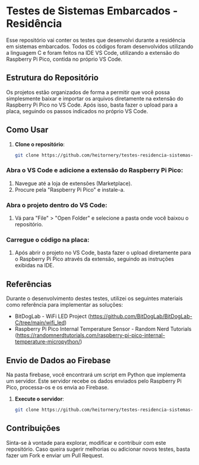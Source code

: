 # Testes de Sistemas Embarcados - Residência

Esse repositório vai conter os testes que desenvolvi durante a residência em sistemas embarcados. Todos os códigos foram desenvolvidos utilizando a linguagem C e foram feitos na IDE VS Code, utilizando a extensão do Raspberry Pi Pico, contida no próprio VS Code.

## Estrutura do Repositório

Os projetos estão organizados de forma a permitir que você possa simplesmente baixar e importar os arquivos diretamente na extensão do Raspberry Pi Pico no VS Code. Após isso, basta fazer o upload para a placa, seguindo os passos indicados no próprio VS Code.

## Como Usar

1. **Clone o repositório**:
   ```bash
   git clone https://github.com/heitornery/testes-residencia-sistemas-embarcados.git
   
### Abra o VS Code e adicione a extensão do Raspberry Pi Pico:

1. Navegue até a loja de extensões (Marketplace).
2. Procure pela "Raspberry Pi Pico" e instale-a.

### Abra o projeto dentro do VS Code:

1. Vá para "File" > "Open Folder" e selecione a pasta onde você baixou o repositório.

### Carregue o código na placa:

1. Após abrir o projeto no VS Code, basta fazer o upload diretamente para o Raspberry Pi Pico através da extensão, seguindo as instruções exibidas na IDE.

## Referências

Durante o desenvolvimento destes testes, utilizei os seguintes materiais como referência para implementar as soluções:

- BitDogLab - WiFi LED Project (https://github.com/BitDogLab/BitDogLab-C/tree/main/wifi_led)
- Raspberry Pi Pico Internal Temperature Sensor - Random Nerd Tutorials (https://randomnerdtutorials.com/raspberry-pi-pico-internal-temperature-micropython/)

## Envio de Dados ao Firebase

Na pasta firebase, você encontrará um script em Python que implementa um servidor. Este servidor recebe os dados enviados pelo Raspberry Pi Pico, processa-os e os envia ao Firebase.

1. **Execute o servidor**:
   ```bash
   git clone https://github.com/heitornery/testes-residencia-sistemas-embarcados.git

## Contribuições

Sinta-se à vontade para explorar, modificar e contribuir com este repositório. Caso queira sugerir melhorias ou adicionar novos testes, basta fazer um Fork e enviar um Pull Request.
